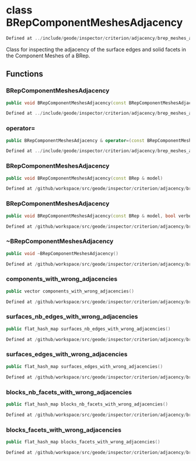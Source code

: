 # class BRepComponentMeshesAdjacency

```cpp
Defined at ../include/geode/inspector/criterion/adjacency/brep_meshes_adjacency.h#46
```

 Class for inspecting the adjacency of the surface edges and solid facets in the Component Meshes of a BRep.



## Functions

### BRepComponentMeshesAdjacency

```cpp
public void BRepComponentMeshesAdjacency(const BRepComponentMeshesAdjacency & )
```

```cpp
Defined at ../include/geode/inspector/criterion/adjacency/brep_meshes_adjacency.h#48
```

### operator=

```cpp
public BRepComponentMeshesAdjacency & operator=(const BRepComponentMeshesAdjacency & )
```

```cpp
Defined at ../include/geode/inspector/criterion/adjacency/brep_meshes_adjacency.h#48
```

### BRepComponentMeshesAdjacency

```cpp
public void BRepComponentMeshesAdjacency(const BRep & model)
```

```cpp
Defined at /github/workspace/src/geode/inspector/criterion/adjacency/brep_meshes_adjacency.cpp#106
```

### BRepComponentMeshesAdjacency

```cpp
public void BRepComponentMeshesAdjacency(const BRep & model, bool verbose)
```

```cpp
Defined at /github/workspace/src/geode/inspector/criterion/adjacency/brep_meshes_adjacency.cpp#112
```

### ~BRepComponentMeshesAdjacency

```cpp
public void ~BRepComponentMeshesAdjacency()
```

```cpp
Defined at /github/workspace/src/geode/inspector/criterion/adjacency/brep_meshes_adjacency.cpp#118
```

### components_with_wrong_adjacencies

```cpp
public vector components_with_wrong_adjacencies()
```

```cpp
Defined at /github/workspace/src/geode/inspector/criterion/adjacency/brep_meshes_adjacency.cpp#120
```

### surfaces_nb_edges_with_wrong_adjacencies

```cpp
public flat_hash_map surfaces_nb_edges_with_wrong_adjacencies()
```

```cpp
Defined at /github/workspace/src/geode/inspector/criterion/adjacency/brep_meshes_adjacency.cpp#126
```

### surfaces_edges_with_wrong_adjacencies

```cpp
public flat_hash_map surfaces_edges_with_wrong_adjacencies()
```

```cpp
Defined at /github/workspace/src/geode/inspector/criterion/adjacency/brep_meshes_adjacency.cpp#133
```

### blocks_nb_facets_with_wrong_adjacencies

```cpp
public flat_hash_map blocks_nb_facets_with_wrong_adjacencies()
```

```cpp
Defined at /github/workspace/src/geode/inspector/criterion/adjacency/brep_meshes_adjacency.cpp#140
```

### blocks_facets_with_wrong_adjacencies

```cpp
public flat_hash_map blocks_facets_with_wrong_adjacencies()
```

```cpp
Defined at /github/workspace/src/geode/inspector/criterion/adjacency/brep_meshes_adjacency.cpp#147
```



